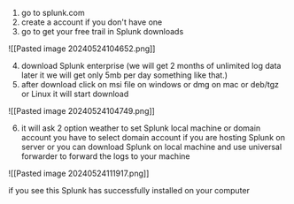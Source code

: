 1. go to splunk.com
2. create a account if you don't have one 
3. go to get your free trail in Splunk downloads

![[Pasted image 20240524104652.png]]


4. download Splunk enterprise (we will get 2 months of unlimited log data later it we will get only 5mb per day something like that.)
5. after download click on msi file on windows or dmg on mac or deb/tgz or Linux it will start download

![[Pasted image 20240524104749.png]]

6. it will ask 2 option weather to set Splunk local machine or domain account you have to select domain account if you are hosting Splunk on server or you can download Splunk on local machine  and use universal forwarder to forward the logs to your machine

![[Pasted image 20240524111917.png]]

if you see this Splunk has successfully installed on your computer 

